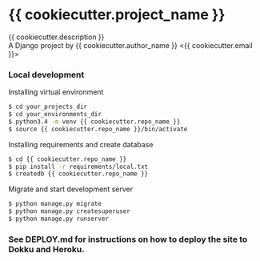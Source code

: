 # {{ cookiecutter.project_name }}
{{ cookiecutter.description }}  
A Django project by {{ cookiecutter.author_name }} <{{ cookiecutter.email }}>

### Local development
Installing virtual environment
```sh
$ cd your_projects_dir
$ cd your_environments_dir
$ python3.4 -m venv {{ cookiecutter.repo_name }}
$ source {{ cookiecutter.repo_name }}/bin/activate
```

Installing requirements and create database
```sh
$ cd {{ cookiecutter.repo_name }}
$ pip install -r requirements/local.txt
$ createdb {{ cookiecutter.repo_name }}
```

Migrate and start development server
```sh
$ python manage.py migrate
$ python manage.py createsuperuser
$ python manage.py runserver
```


### See DEPLOY.md for instructions on how to deploy the site to Dokku and Heroku.
